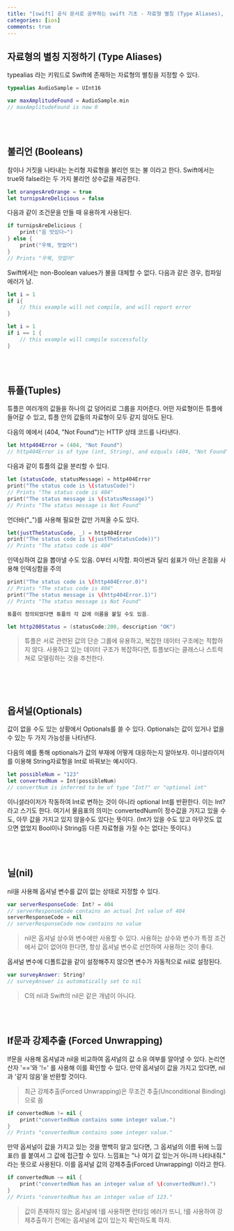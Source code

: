 ```yaml
---
title: "[swift] 공식 문서로 공부하는 swift 기초 - 자료형 별칭 (Type Aliases), 불리언(Boolean), 튜플(Tuples), 옵셔널(Optional), 닐(nil), 강제추출(Forced unwrapping)"
categories: [ios]
comments: true
---
```



## 자료형의 별칭 지정하기 (Type Aliases)
typealias 라는 키워드로 Swift에 존재하는 자료형의 별칭을 지정할 수 있다.

```swift
typealias AudioSample = UInt16

var maxAmplitudeFound = AudioSample.min
// maxAmplitudeFound is now 0
```
<br><br>

## 불리언 (Booleans)
참이나 거짓을 나타내는 논리형 자료형을 불리언 또는 불 이라고 한다. Swift에서는 true와 false라는 두 가지 불리언 상수값을 제공한다.

```swift
let orangesAreOrange = true
let turnipsAreDelicious = false
```

다음과 같이 조건문을 만들 때 유용하게 사용된다.

```swift
if turnipsAreDelicious {
    print("음 맛있다~")
} else {
    print("우웩, 맛없어")
}
// Prints "우웩, 맛없어"
```

Swift에서는 non-Boolean values가 불을 대체할 수 없다. 다음과 같은 경우, 컴파일 에러가 남.

```swift
let i = 1
if i{
    // this example will not compile, and will report error
}
```

```swift
let i = 1
if i == 1 {
    // this example will compile successfully
}
```
<br><br>

## 튜플(Tuples)
튜플은 여러개의 값들을 하나의 값 덩어리로 그룹을 지어준다. 어떤 자료형이든 튜플에 들어갈 수 있고, 튜플 안의 값들의 자료형이 모두 같지 않아도 된다.

다음의 예에서 (404, "Not Found")는 HTTP 상태 코드를 나타낸다. 

```swift
let http404Error = (404, "Not Found")
// http404Error is of type (int, String), and ezquals (404, "Not Found")
```

다음과 같이 튜플의 값을 분리할 수 있다.
```swift
let (statusCode, statusMessage) = http404Error
print("The status code is \(statusCode)")
// Prints "The status code is 404"
print("The status message is \(statusMessage)")
// Prints "The status message is Not Found"
```

언더바("_")를 사용해 필요한 값만 가져올 수도 있다.
```swift
let(justTheStatusCode, _) = http404Error
print("The status code is \(justTheStatusCode))")
// Prints "The status code is 404"
```

인덱싱하여 값을 뽑아낼 수도 있음. 0부터 시작함. 파이썬과 달리 쉼표가 아닌 온점을 사용해 인덱싱함을 주의
```swift
print("The status code is \(http404Error.0)")
// Prints "The status code is 404"
print("The status message is \(http404Error.1)")
// Prints "The status message is Not Found"

튜플이 정의되었다면 튜플의 각 값에 이름을 붙일 수도 있음.

let http200Status = (statusCode:200, description "OK")
```

> 튜플은 서로 관련된 값의 단순 그룹에 유용하고, 복잡한 데이터 구조에는 적합하지 않다. 사용하고 있는 데이터 구조가 복잡하다면, 튜플보다는 클래스나 스트럭쳐로 모델링하는 것을 추천한다.

<br><br><br>

## 옵셔널(Optionals)
값이 없을 수도 있는 상황에서 Optionals를 쓸 수 있다. Optionals는 값이 있거나 없을 수 있는 두 가지 가능성을 나타낸다.

다음의 예를 통해 optionals가 값의 부재에 어떻게 대응하는지 알아보자.
이니셜라이저를 이용해 String자료형을 Int로 바꿔보는 예시이다.

```swift
let possibleNum = "123"
let convertedNum = Int(possibleNum)
// convertNum is inferred to be of type "Int?" or "optional int"
```

이니셜라이저가 작동하여 Int로 변하는 것이 아니라 optional Int를 반환한다. 이는 Int?라고 스기도 한다. 여기서 물음표의 의미는 convertedNum이 정수값을 가지고 있을 수도, 아무 값을 가지고 있지 않을수도 있다는 뜻이다. (Int가 있을 수도 있고 아무것도 없으면 없었지 Bool이나 String등 다른 자료형을 가질 수는 없다는 뜻이다.)

<br><br>

## 닐(nil)

nil을 사용해 옵셔널 변수를 값이 없는 상태로 지정할 수 있다.

```swift
var serverResponseCode: Int? = 404
// serverResponseCode contains an actual Int value of 404
serverResponseCode = nil
// serverResponseCode now contains no value
```

> nil은 옵셔널 상수와 변수에만 사용할 수 있다. 사용하는 상수와 변수가 특정 조건에서 값이 없어야 한다면, 항상 옵셔널 변수로 선언하여 사용하는 것이 좋다.

옵셔널 변수에 디폴트값을 같이 설정해주지 않으면 변수가 자동적으로 nil로 설정된다.

```swift
var surveyAnswer: String?
// surveyAnswer is automatically set to nil
```

> C의 nil과 Swift의 nil은 같은 개념이 아니다.

<br><br>

## If문과 강제추출 (Forced Unwrapping)
If문을 사용해 옵셔널과 nil을 비교하여 옵셔널의 값 소유 여부를 알아낼 수 있다. 논리연산자 '=='와 '!=' 를 사용해 이를 확인할 수 있다. 만약 옵셔널이 값을 가지고 있다면, nil과 '같지 않음'을 반환할 것이다.

> 최근 강제추출(Forced Unwrapping)은 무조건 추출(Unconditional Binding)으로 씀

```swift
if convertedNum != nil {
    print("convertedNum contains some integer value.")
}
// Prints "convertedNum contains some integer value."
```


만약 옵셔널이 값을 가지고 있는 것을 명백히 알고 있다면, 그 옵셔널의 이름 뒤에 느낌표(!) 를 붙여서 그 값에 접근할 수 있다. 느낌표는 "나 여기 값 있는거 아니까 나타내줘." 라는 뜻으로 사용된다. 이를 옵셔널 값의 강제추출(Forced Unwrapping) 이라고 한다.

```swift
if convertedNum ~= nil {
    print("convertedNum has an integer value of \(convertedNum!).")
}
// Prints "convertedNum has an integer value of 123."
```

> 값이 존재하지 않는 옵셔널에 !를 사용하면 런타임 에러가 뜨니, !를 사용하여 강제추출하기 전에는 옵셔널에 값이 있는지 확인하도록 하자.

<br><br>
